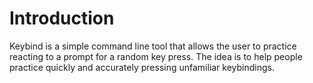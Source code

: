 # Introduction
Keybind is a simple command line tool that allows the user to practice reacting to a prompt for a random key press. The idea is to help people practice quickly and accurately pressing unfamiliar keybindings.